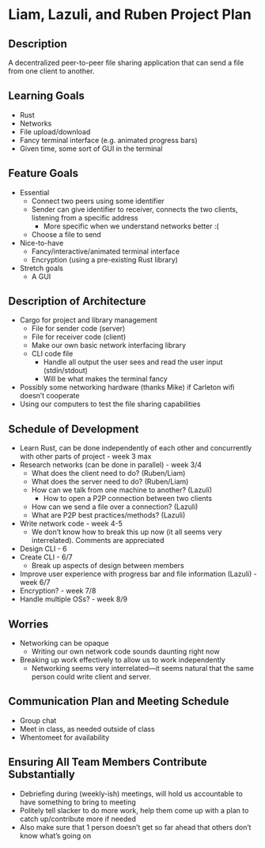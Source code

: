 # Liam, Lazuli, and Ruben Project Plan

## Description 
A decentralized peer-to-peer file sharing application that can send a file from one client to another.

## Learning Goals
* Rust  
* Networks  
* File upload/download  
* Fancy terminal interface (e.g. animated progress bars)  
* Given time, some sort of GUI in the terminal

## Feature Goals
* Essential  
  * Connect two peers using some identifier  
  * Sender can give identifier to receiver, connects the two clients, listening from a specific address  
    * More specific when we understand networks better :(  
  * Choose a file to send  
* Nice-to-have  
  * Fancy/interactive/animated terminal interface  
  * Encryption (using a pre-existing Rust library)  
* Stretch goals  
  * A GUI

## Description of Architecture
* Cargo for project and library management  
  * File for sender code (server)  
  * File for receiver code (client)  
  * Make our own basic network interfacing library  
  * CLI code file  
    * Handle all output the user sees and read the user input (stdin/stdout)  
    * Will be what makes the terminal fancy  
* Possibly some networking hardware (thanks Mike) if Carleton wifi doesn’t cooperate  
* Using our computers to test the file sharing capabilities

## Schedule of Development
* Learn Rust, can be done independently of each other and concurrently with other parts of project \- week 3 max  
* Research networks (can be done in parallel) \- week 3/4
  * What does the client need to do? (Ruben/Liam)
  * What does the server need to do? (Ruben/Liam)  
  * How can we talk from one machine to another? (Lazuli)  
    * How to open a P2P connection between two clients  
  * How can we send a file over a connection? (Lazuli)  
  * What are P2P best practices/methods? (Lazuli)  
* Write network code \- week 4-5
  * We don’t know how to break this up now (it all seems very interrelated). Comments are appreciated  
* Design CLI \- 6
* Create CLI \- 6/7
  * Break up aspects of design between members  
* Improve user experience with progress bar and file information (Lazuli) \- week 6/7
* Encryption? \- week 7/8
* Handle multiple OSs? \- week 8/9

## Worries
* Networking can be opaque  
  * Writing our own network code sounds daunting right now  
* Breaking up work effectively to allow us to work independently  
  * Networking seems very interrelated—it seems natural that the same person could write client and server.

## Communication Plan and Meeting Schedule
* Group chat  
* Meet in class, as needed outside of class  
* Whentomeet for availability

## Ensuring All Team Members Contribute Substantially
* Debriefing during (weekly-ish) meetings, will hold us accountable to have something to bring to meeting  
* Politely tell slacker to do more work, help them come up with a plan to catch up/contribute more if needed  
* Also make sure that 1 person doesn’t get so far ahead that others don’t know what’s going on
